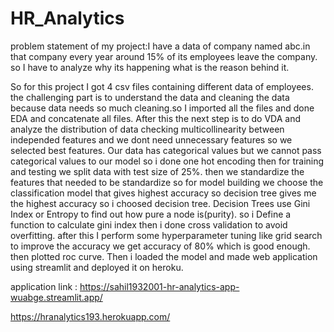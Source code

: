 # HR_Analytics

problem statement of my project:I have a data of company named abc.in that company every year around 15% of its employees leave the company.
so I have to analyze why its happening what is the reason behind it.

So for this project I got 4 csv files containing different data of employees.
the challenging part is to understand the data and cleaning the data because data needs so much cleaning.so I imported all the files and done EDA and concatenate all files.
After this the next step is to do VDA and analyze the distribution of data checking multicollinearity between independed features and we dont need unnecessary features so we selected best features.
Our data has categorical values but we cannot pass categorical values to our model so i done one hot encoding then for training and testing we split data with test size of 25%.
then we standardize the features that needed to be standardize so for model building we choose the classification model that gives highest accuracy so decision tree gives me the highest accuracy so i choosed decision tree.
Decision Trees use Gini Index or Entropy to find out how pure a node is(purity). so i Define a function to calculate gini index then i done cross validation to avoid overfitting.
after this I perform some hyperparameter tuning like grid search to improve the accuracy we get accuracy of 80% which is good enough. then plotted roc curve.
Then i loaded the model and made web application using streamlit and deployed it on heroku.

application link : https://sahil1932001-hr-analytics-app-wuabge.streamlit.app/

https://hranalytics193.herokuapp.com/
